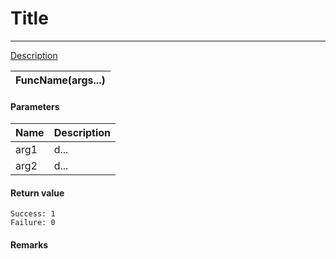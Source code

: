 # Title
---
[Description](https://www.autoitscript.com/autoit3/docs/functions/MouseClick.htm)

|FuncName(args...)|
|-|

#### Parameters

Name|Description
-|-
arg1|d...
arg2|d...

#### Return value
```
Success: 1
Failure: 0
```
#### Remarks

